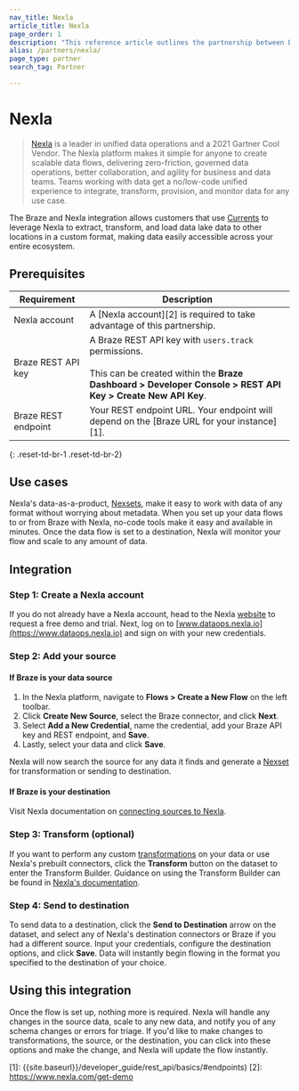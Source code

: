 ```yaml
---
nav_title: Nexla
article_title: Nexla
page_order: 1
description: "This reference article outlines the partnership between Braze and Nexla, a unified data operations platform that allows Braze Currents users to extract, transform, and load data lake data to other locations in a custom format."
alias: /partners/nexla/
page_type: partner
search_tag: Partner

---
```


# Nexla

> [Nexla](https://www.nexla.com) is a leader in unified data operations and a 2021 Gartner Cool Vendor. The Nexla platform makes it simple for anyone to create scalable data flows, delivering zero-friction, governed data operations, better collaboration, and agility for business and data teams. Teams working with data get a no/low-code unified experience to integrate, transform, provision, and monitor data for any use case. 

The Braze and Nexla integration allows customers that use [Currents]({{site.baseurl}}/user_guide/data_and_analytics/braze_currents/setting_up_currents/) to leverage Nexla to extract, transform, and load data lake data to other locations in a custom format, making data easily accessible across your entire ecosystem.

## Prerequisites

| Requirement | Description |
|---|---|
| Nexla account | A [Nexla account][2] is required to take advantage of this partnership. |
| Braze REST API key | A Braze REST API key with `users.track` permissions. <br><br> This can be created within the **Braze Dashboard > Developer Console > REST API Key > Create New API Key**. |
| Braze REST endpoint  | Your REST endpoint URL. Your endpoint will depend on the [Braze URL for your instance][1]. |
{: .reset-td-br-1 .reset-td-br-2}

## Use cases

Nexla's data-as-a-product, [Nexsets](https://nexla.zendesk.com/hc/en-us/articles/360052999674-Dataset-Information), make it easy to work with data of any format without worrying about metadata. When you set up your data flows to or from Braze with Nexla, no-code tools make it easy and available in minutes. Once the data flow is set to a destination, Nexla will monitor your flow and scale to any amount of data.

## Integration

### Step 1: Create a Nexla account

If you do not already have a Nexla account, head to the Nexla [website](https://www.nexla.com) to request a free demo and trial. Next, log on to [www.dataops.nexla.io](https://www.dataops.nexla.io) and sign on with your new credentials.

### Step 2: Add your source

#### If Braze is your data source
1. In the Nexla platform, navigate to **Flows > Create a New Flow** on the left toolbar.
2. Click **Create New Source**, select the Braze connector, and click **Next**. 
3. Select **Add a New Credential**, name the credential, add your Braze API key and REST endpoint, and **Save**.
4. Lastly, select your data and click **Save**. 

Nexla will now search the source for any data it finds and generate a [Nexset](https://nexla.zendesk.com/hc/en-us/articles/360052999674-Dataset-Information) for transformation or sending to destination.

#### If Braze is your destination

Visit Nexla documentation on [connecting sources to Nexla](https://nexla.zendesk.com/hc/en-us/sections/115001685927-Create-a-Data-Source).

### Step 3: Transform (optional)

If you want to perform any custom [transformations](https://nexla.zendesk.com/hc/en-us/sections/115001686007-Transformations) on your data or use Nexla's prebuilt connectors, click the **Transform** button on the dataset to enter the Transform Builder. Guidance on using the Transform Builder can be found in [Nexla's documentation](https://nexla.zendesk.com/hc/en-us/articles/360000590468-How-to-Transform-your-Data).

### Step 4: Send to destination

To send data to a destination, click the **Send to Destination** arrow on the dataset, and select any of Nexla's destination connectors or Braze if you had a different source. Input your credentials, configure the destination options, and click **Save**. Data will instantly begin flowing in the format you specified to the destination of your choice.

## Using this integration

Once the flow is set up, nothing more is required. Nexla will handle any changes in the source data, scale to any new data, and notify you of any schema changes or errors for triage. If you'd like to make changes to transformations, the source, or the destination, you can click into these options and make the change, and Nexla will update the flow instantly.

[1]: {{site.baseurl}}/developer_guide/rest_api/basics/#endpoints)
[2]: https://www.nexla.com/get-demo